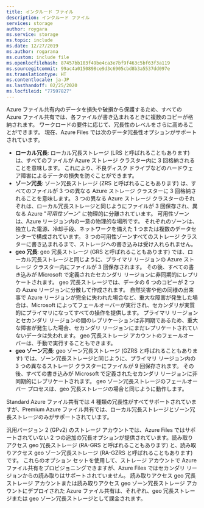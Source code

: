 ```yaml
---
title: インクルード ファイル
description: インクルード ファイル
services: storage
author: roygara
ms.service: storage
ms.topic: include
ms.date: 12/27/2019
ms.author: rogarana
ms.custom: include file
ms.openlocfilehash: 87457bb103f49be4ca3e7bf9f463c5bf63f3a119
ms.sourcegitcommit: 99ac4a0150898ce9d3c6905cbd8b3a5537dd097e
ms.translationtype: HT
ms.contentlocale: ja-JP
ms.lasthandoff: 02/25/2020
ms.locfileid: "77597827"
---
```

Azure ファイル共有内のデータを損失や破損から保護するため、すべての Azure ファイル共有では、各ファイルが書き込まれるときに複数のコピーが格納されます。 ワークロードの要件に応じて、冗長性のレベルをさらに高めることができます。 現在、Azure Files では次のデータ冗長性オプションがサポートされています。

- **ローカル冗長**: ローカル冗長ストレージ (LRS と呼ばれることもあります) は、すべてのファイルが Azure ストレージ クラスター内に 3 回格納されることを意味します。 これにより、不良ディスク ドライブなどのハードウェア障害によるデータの損失を防ぐことができます。
- **ゾーン冗長**: ゾーン冗長ストレージ (ZRS と呼ばれることもあります) は、すべてのファイルが 3 つの異なる Azure ストレージ クラスターに 3 回格納されることを意味します。 3 つの異なる Azure ストレージ クラスターのそれぞれは、ローカル冗長ストレージと同じようにファイルが 3 回保存され、異なる Azure "*可用性ゾーン*" に物理的に分離されています。 可用性ゾーンは、Azure リージョン内の一意の物理的な場所です。 それぞれのゾーンは、独立した電源、冷却手段、ネットワークを備えた 1 つまたは複数のデータセンターで構成されています。 3 つの可用性ゾーンすべてのストレージ クラスターに書き込まれるまで、ストレージへの書き込みは受け入れられません。 
- **geo 冗長**: geo 冗長ストレージ (GRS と呼ばれることもあります) では、ローカル冗長ストレージと同じように、プライマリ リージョンの Azure ストレージ クラスター内にファイルが 3 回保存されます。 その後、すべての書き込みが Microsoft で定義されたセカンダリ リージョンに非同期的にレプリケートされます。 geo 冗長ストレージでは、データの 6 つのコピーが 2 つの Azure リージョンに分散して作成されます。 自然災害や他の同様の出来事で Azure リージョンが完全に失われた場合など、重大な障害が発生した場合は、Microsoft によってフェールオーバーが実行され、セカンダリが実質的にプライマリになってすべての操作を提供します。 プライマリ リージョンとセカンダリ リージョンの間のレプリケーションは非同期であるため、重大な障害が発生した場合、セカンダリ リージョンにまだレプリケートされていないデータは失われます。 geo 冗長ストレージ アカウントのフェールオーバーは、手動で実行することもできます。
- **geo ゾーン冗長**: geo ゾーン冗長ストレージ (GZRS と呼ばれることもあります) では、ゾーン冗長ストレージと同じように、プライマリ リージョン内の 3 つの異なるストレージ クラスターにファイルが 9 回保存されます。 その後、すべての書き込みが Microsoft で定義されたセカンダリ リージョンに非同期的にレプリケートされます。 geo ゾーン冗長ストレージのフェールオーバー プロセスは、geo 冗長ストレージの場合と同じように動作します。

Standard Azure ファイル共有では 4 種類の冗長性がすべてサポートされていますが、Premium Azure ファイル共有では、ローカル冗長ストレージとゾーン冗長ストレージのみがサポートされています。

汎用バージョン 2 (GPv2) のストレージ アカウントでは、Azure Files ではサポートされていない 2 つの追加の冗長オプションが提供されています。読み取りアクセス geo 冗長ストレージ (RA-GRS と呼ばれることもあります) と、読み取りアクセス geo ゾーン冗長ストレージ (RA-GZRS と呼ばれることもあります) です。 これらのオプション セットを使用して、ストレージ アカウントで Azure ファイル共有をプロビジョニングできますが、Azure Files ではセカンダリ リージョンからの読み取りはサポートされていません。 読み取りアクセス geo 冗長ストレージ アカウントまたは読み取りアクセス geo ゾーン冗長ストレージ アカウントにデプロイされた Azure ファイル共有は、それぞれ、geo 冗長ストレージまたは geo ゾーン冗長ストレージとして課金されます。